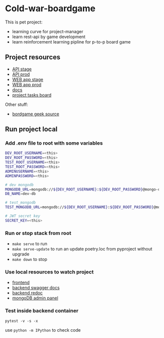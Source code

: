# Cold-war-boardgame

This is pet project:

- learning curve for project-manager
- learn rest-api by game development
- learn reinforcement learning pipline for p-to-p board game

## Project resources

- [API stage](https://cold-war-api-stage.herokuapp.com/docs)
- [API prod](https://cold-war-api.herokuapp.com/docs)
- [WEB app stage](https://cold-war-web-stage.herokuapp.com/)
- [WEB app prod](https://cold-war-web.herokuapp.com/)
- [docs](https://drive.google.com/drive/folders/1MoP2Ba2yzKSFf3X8XwieKKc8cv_cEhCU?usp=sharing)
- [project tasks board](https://github.com/users/KonstantinKlepikov/projects/4/views/5)

Other stuff:

- [bordgame geek source](https://boardgamegeek.com/boardgame/24742/cold-war-cia-vs-kgb)

## Run project local

### Add .env file to root with some variables

```sh
DEV_ROOT_USERNAME=<this>
DEV_ROOT_PASSWORD=<this>
TEST_ROOT_USERNAME=<this>
TEST_ROOT_PASSWORD=<this>
ADMINUSERNAME=<this>
ADMINPASSWORD=<this>

# dev mongodb
MONGODB_URL=mongodb://${DEV_ROOT_USERNAME}:${DEV_ROOT_PASSWORD}@mongo-dev:27017/
DB_NAME=dev-db

# test_mongodb
TEST_MONGODB_URL=mongodb://${DEV_ROOT_USERNAME}:${DEV_ROOT_PASSWORD}@mongo-test:27021/

# JWT secret key
SECRET_KEY=<this>
```

### Run or stop stack from root

- `make serve` to run
- `make serve-update` to run an update poetry.loc from pyproject without upgrade
- `make down` to stop

### Use local resources to watch project

- [frontend](http://localhost:8501/)
- [backend swagger docs](http://localhost:8000/docs/)
- [backend redoc](http://localhost:8000/redoc/)
- [mongoDB admin panel](http://localhost:8081/)

### Test inside backend container

`pytest -v -s -x`

use `python -m IPython` to check code
